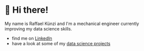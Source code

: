 # 👋 Hi there!

My name is Raffael Künzi and I'm a mechanical engineer currently improving my data science skills. 

- find me on [LinkedIn](https://www.linkedin.com/in/raffaelkuenzi)
- have a look at some of my [data science projects](https://raffaelk.github.io/DS_Portfolio/)
